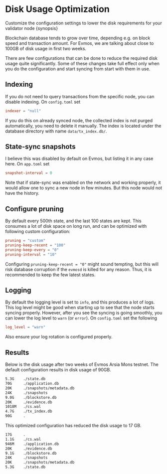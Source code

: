<!--
order: 3
-->

# Disk Usage Optimization

Customize the configuration settings to lower the disk requirements for your validator node {synopsis}

Blockchain database tends to grow over time, depending e.g. on block
speed and transaction amount. For Evmos, we are talking about close to
100GB of disk usage in first two weeks.

There are few configurations that can be done to reduce the required
disk usage quite significantly. Some of these changes take full effect
only when you do the configuration and start syncing from start with
them in use.

## Indexing

If you do not need to query transactions from the specific node, you can
disable indexing. On `config.toml` set

```toml
indexer = "null"
```

If you do this on already synced node, the collected index is not purged
automatically, you need to delete it manually. The index is located
under the database directory with name `data/tx_index.db/`.

## State-sync snapshots

I believe this was disabled by default on Evmos, but listing it in any
case here. On `app.toml` set

```toml
snapshot-interval = 0
```

Note that if state-sync was enabled on the network and working properly,
it would allow one to sync a new node in few minutes. But this node
would not have the history.

## Configure pruning

By default every 500th state, and the last 100 states are kept. This
consumes a lot of disk space on long run, and can be optimized with
following custom configuration:

```toml
pruning = "custom"
pruning-keep-recent = "100"
pruning-keep-every = "0"
pruning-interval = "10"
```

Configuring `pruning-keep-recent = "0"` might sound tempting, but this
will risk database corruption if the `evmosd` is killed for any reason.
Thus, it is recommended to keep the few latest states.

## Logging

By default the logging level is set to `info`, and this produces a lot of
logs. This log level might be good when starting up to see that the
node starts syncing properly. However, after you see the syncing is
going smoothly, you can lower the log level to `warn` (or `error`). On
`config.toml` set the following

```toml
log_level = "warn"
```

Also ensure your log rotation is configured properly.

## Results

Below is the disk usage after two weeks of Evmos Arsia Mons testnet. The default
configuration results in disk usage of 90GB.

```bash
5.3G    ./state.db
70G     ./application.db
20K     ./snapshots/metadata.db
24K     ./snapshots
9.0G    ./blockstore.db
20K     ./evidence.db
1018M   ./cs.wal
4.7G    ./tx_index.db
90G     .
```

This optimized configuration has reduced the disk usage to 17 GB.

```bash
17G     .
1.1G    ./cs.wal
946M    ./application.db
20K     ./evidence.db
9.1G    ./blockstore.db
24K     ./snapshots
20K     ./snapshots/metadata.db
5.3G    ./state.db
```
